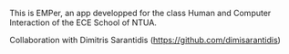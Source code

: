 This is EMPer, an app developped for the class Human and Computer Interaction of the ECE School of NTUA. 

Collaboration with Dimitris Sarantidis (https://github.com/dimisarantidis)
